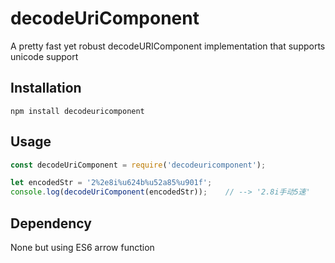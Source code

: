 decodeUriComponent
==========

A pretty fast yet robust decodeURIComponent implementation that supports unicode support
## Installation

```
npm install decodeuricomponent
```

## Usage
```javascript
const decodeUriComponent = require('decodeuricomponent');

let encodedStr = '2%2e8i%u624b%u52a85%u901f';
console.log(decodeUriComponent(encodedStr));	// --> '2.8i手动5速'
```


Dependency
---------------
None but using ES6 arrow function
